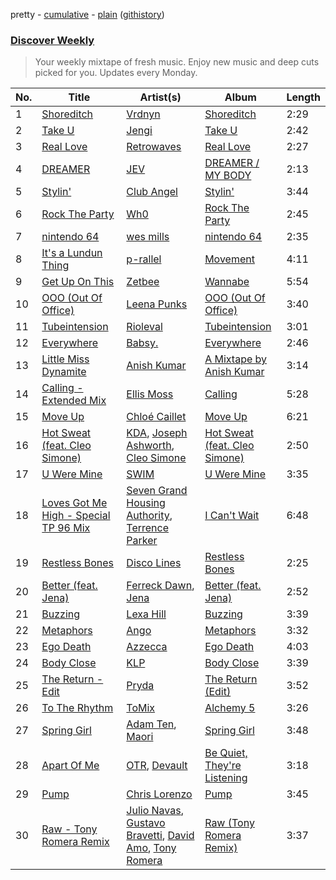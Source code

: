 pretty - [cumulative](/playlists/cumulative/Discover%20Weekly.md) - [plain](/playlists/plain/37i9dQZEVXcERLiUqU2pJX) ([githistory](https://github.githistory.xyz/vitokorn/spotify-playlist-archive/blob/master/playlists/plain/37i9dQZEVXcERLiUqU2pJX))

### [Discover Weekly](https://open.spotify.com/playlist/37i9dQZEVXcERLiUqU2pJX)

> Your weekly mixtape of fresh music. Enjoy new music and deep cuts picked for you. Updates every Monday.

| No. | Title | Artist(s) | Album | Length |
|---|---|---|---|---|
| 1 | [Shoreditch](https://open.spotify.com/track/7pPOMppn0VDRfns94DFGqt) | [Vrdnyn](https://open.spotify.com/artist/6Gq2D2UOJNriDLfSPR6Y2Y) | [Shoreditch](https://open.spotify.com/album/6O7vhAIn4ADlBT8qUqgzwl) | 2:29 |
| 2 | [Take U](https://open.spotify.com/track/1YwWHm6Ad1fizVPaQ8nrco) | [Jengi](https://open.spotify.com/artist/4lgrPvofm0IT605L9OrOTN) | [Take U](https://open.spotify.com/album/1BsEalQCwpuAbqQloCDY9u) | 2:42 |
| 3 | [Real Love](https://open.spotify.com/track/75aYWQdjwPoAD21zYDFo4r) | [Retrowaves](https://open.spotify.com/artist/70zYhpnNC3lzfakeigAD4X) | [Real Love](https://open.spotify.com/album/27THVPCepB3WFwbL64cAPa) | 2:27 |
| 4 | [DREAMER](https://open.spotify.com/track/7aGcgv4G1upG0XK6nHC5rF) | [JEV](https://open.spotify.com/artist/6StZbL9v3UpuaMwIoq8fyW) | [DREAMER / MY BODY](https://open.spotify.com/album/4T5287ugMNGz0F83VjcqSv) | 2:13 |
| 5 | [Stylin'](https://open.spotify.com/track/2o04z6k2tjf2eaFVNQ44dj) | [Club Angel](https://open.spotify.com/artist/1reJK6xw6Lu0r1PMoTUTDj) | [Stylin'](https://open.spotify.com/album/6bR92xsO1lHNfywSLS50ol) | 3:44 |
| 6 | [Rock The Party](https://open.spotify.com/track/11r62EzV26sCJ6Avh8SUcz) | [Wh0](https://open.spotify.com/artist/132Hhe61bhvXtkygENHZHA) | [Rock The Party](https://open.spotify.com/album/2LTuGODIFJpmyHUmr14uOK) | 2:45 |
| 7 | [nintendo 64](https://open.spotify.com/track/6phVWgpkuEW7zfhRWJj7MW) | [wes mills](https://open.spotify.com/artist/0EuHfcxMPDNkOjGVF4e1KT) | [nintendo 64](https://open.spotify.com/album/4gkXCRrY758mIidr1NLaeV) | 2:35 |
| 8 | [It's a Lundun Thing](https://open.spotify.com/track/0CYZHF6OLtnPuntNTBLb6c) | [p-rallel](https://open.spotify.com/artist/0YSI1Vwzd1u7wO7p3md4qD) | [Movement](https://open.spotify.com/album/0QQyxUM5SHlLre11zkHUdf) | 4:11 |
| 9 | [Get Up On This](https://open.spotify.com/track/0Xck4ajMMMHrKNyJ51YNew) | [Zetbee](https://open.spotify.com/artist/7ju7u4UaASOSjl2Vm53ulN) | [Wannabe](https://open.spotify.com/album/2kiYEgzIO9d57HufReybwM) | 5:54 |
| 10 | [OOO (Out Of Office)](https://open.spotify.com/track/4tbTPGK4Q9kpFVpNWJfqbE) | [Leena Punks](https://open.spotify.com/artist/4v86SW8ZXq6cYAvMnaqYWt) | [OOO (Out Of Office)](https://open.spotify.com/album/6BtcW9uCW8fpQXbHGwNGDt) | 3:40 |
| 11 | [Tubeintension](https://open.spotify.com/track/1rDftNCuPjDkyTfWKUv03M) | [Rioleval](https://open.spotify.com/artist/45I1HAnq6EeSBi48cAqpw0) | [Tubeintension](https://open.spotify.com/album/6bipDuR6ej1luxyA5Pl3zO) | 3:01 |
| 12 | [Everywhere](https://open.spotify.com/track/2hIlV0UAOhsbvRp9KV1pOG) | [Babsy.](https://open.spotify.com/artist/1BjdCHWqVEwBktJLHOUhmk) | [Everywhere](https://open.spotify.com/album/37og7S56FzrRuRI8Jvzxjq) | 2:46 |
| 13 | [Little Miss Dynamite](https://open.spotify.com/track/0UgyZoaRyRZ8NSiAF8RIiz) | [Anish Kumar](https://open.spotify.com/artist/4pSMnAlD8JVEW3eZDuaQH8) | [A Mixtape by Anish Kumar](https://open.spotify.com/album/2FKcfRXY5LYv0pALiLRh3g) | 3:14 |
| 14 | [Calling - Extended Mix](https://open.spotify.com/track/3ZDIAg4KvJ6yiEcKhDAVht) | [Ellis Moss](https://open.spotify.com/artist/0XOfJ1JJXwMVJG26ZZj3UQ) | [Calling](https://open.spotify.com/album/5dl10Bi93YCk2BvuFrCc5r) | 5:28 |
| 15 | [Move Up](https://open.spotify.com/track/4mxoDuIrL1O0BveAXpX2lD) | [Chloé Caillet](https://open.spotify.com/artist/68ywCN6ZpInbcilOfLBa3a) | [Move Up](https://open.spotify.com/album/1mTSoVUWOXdRJdvPE6Jxfn) | 6:21 |
| 16 | [Hot Sweat (feat. Cleo Simone)](https://open.spotify.com/track/5g94B3kC8Qpno3Xvy7OQ32) | [KDA](https://open.spotify.com/artist/3EK3opK9Hp93HJjBPupzfg), [Joseph Ashworth](https://open.spotify.com/artist/7CpmbhzkL9uT1D9nhckTxB), [Cleo Simone](https://open.spotify.com/artist/5J88KX5m3P3TxnoUo1h2Ne) | [Hot Sweat (feat. Cleo Simone)](https://open.spotify.com/album/2MpQUw1kgfUO8T1TY7j5OS) | 2:50 |
| 17 | [U Were Mine](https://open.spotify.com/track/5VVocXeJmA5QEHUyQIBOgp) | [SWIM](https://open.spotify.com/artist/1OxXLWb0AXEgOfTUzlDg3V) | [U Were Mine](https://open.spotify.com/album/4PEALWbSxYxZP7gM7tF44E) | 3:35 |
| 18 | [Loves Got Me High - Special TP 96 Mix](https://open.spotify.com/track/4Su7j2mlruQWDwy8pHyG52) | [Seven Grand Housing Authority](https://open.spotify.com/artist/4hWCjpQxk1pGtk08jZoaXN), [Terrence Parker](https://open.spotify.com/artist/4hXZQPceQIf654OSomVXOs) | [I Can't Wait](https://open.spotify.com/album/1YRweGJBxbri6JdYjas3Sj) | 6:48 |
| 19 | [Restless Bones](https://open.spotify.com/track/0ymhaRjiCwNQzeQEjewE7F) | [Disco Lines](https://open.spotify.com/artist/5Kmr0b3ip8g9P2i0dLTC3Z) | [Restless Bones](https://open.spotify.com/album/4gyGSYCRPbJ8BtVhzOYRl9) | 2:25 |
| 20 | [Better (feat. Jena)](https://open.spotify.com/track/1lvgae0nTxj1ZPl4VfO9gv) | [Ferreck Dawn](https://open.spotify.com/artist/3cnAJv9gydgm52KFIsdvO8), [Jena](https://open.spotify.com/artist/5C4eCUR6V0Kbdn8g0y390j) | [Better (feat. Jena)](https://open.spotify.com/album/2qVbAXSd8LPX9MU1nsVC4i) | 2:52 |
| 21 | [Buzzing](https://open.spotify.com/track/1bFb1ae64GD6ZR68tiuFFf) | [Lexa Hill](https://open.spotify.com/artist/2EBpa9UjqsApalEK8cXoHI) | [Buzzing](https://open.spotify.com/album/1P6cgLWkMDEFw48KvYwRxY) | 3:39 |
| 22 | [Metaphors](https://open.spotify.com/track/4lOsk3SgeHdysRV8Favjj8) | [Ango](https://open.spotify.com/artist/7vVIuca8HvlM60Q6O4p8s5) | [Metaphors](https://open.spotify.com/album/3oEoQOuA7RWDz8wuVnjuOV) | 3:32 |
| 23 | [Ego Death](https://open.spotify.com/track/68vou4lxyWNaaODWxNeVeE) | [Azzecca](https://open.spotify.com/artist/2k5DY2QDU3kBi5DX7OQlWj) | [Ego Death](https://open.spotify.com/album/58un0KkqLJw7UyqtEbKZOO) | 4:03 |
| 24 | [Body Close](https://open.spotify.com/track/6RR5V7V3UGQxNpXDKb7sHH) | [KLP](https://open.spotify.com/artist/3cWOwptrfEuGMJ2cM7ipc3) | [Body Close](https://open.spotify.com/album/3C1v2E4gAbTbCk71KQJCSH) | 3:39 |
| 25 | [The Return - Edit](https://open.spotify.com/track/0RmzDQgs6xKmVA2jsmSPXF) | [Pryda](https://open.spotify.com/artist/37U9sPqTZMd7AKJCWgcvkt) | [The Return (Edit)](https://open.spotify.com/album/6HbZkybdKSNHk0TEEGnJB2) | 3:52 |
| 26 | [To The Rhythm](https://open.spotify.com/track/1hDFhuL4U700q8MgQfth4q) | [ToMix](https://open.spotify.com/artist/2huaButoWP7CiTeaYzKgIR) | [Alchemy 5](https://open.spotify.com/album/6cxpmekshdHU0zZ77le5UP) | 3:26 |
| 27 | [Spring Girl](https://open.spotify.com/track/03mX4WEpvZPkHmEsd2ZoV8) | [Adam Ten](https://open.spotify.com/artist/05tmGPn4fFdVpnsMt0YW5S), [Maori](https://open.spotify.com/artist/2GjC0P8uCItsOxEYXtm7kv) | [Spring Girl](https://open.spotify.com/album/2JjG2Nnj87eX9lDnNNNdqP) | 3:48 |
| 28 | [Apart Of Me](https://open.spotify.com/track/1GOy0pZHeii4xIOgduiBAF) | [OTR](https://open.spotify.com/artist/0oeUdHJ3cy1oveb8WguJJt), [Devault](https://open.spotify.com/artist/1VBAKMui4zm5MnBWNn3NbL) | [Be Quiet, They're Listening](https://open.spotify.com/album/0EIbZV49z7ETAM1Y2g6PrJ) | 3:18 |
| 29 | [Pump](https://open.spotify.com/track/37Jh3OXqliOxKjtl1aO49y) | [Chris Lorenzo](https://open.spotify.com/artist/7tm9Tuc70geXOOyKhtZHIj) | [Pump](https://open.spotify.com/album/6ikpD6RK27kfpo8CPCGUtI) | 3:45 |
| 30 | [Raw - Tony Romera Remix](https://open.spotify.com/track/7lxbCUxQXJRkPQ1eErYZd3) | [Julio Navas](https://open.spotify.com/artist/1xTuChuImQkqK7A0aGaZqr), [Gustavo Bravetti](https://open.spotify.com/artist/3COgt6jQqmGpT8vM79C7R9), [David Amo](https://open.spotify.com/artist/6hnD17Gw6ohwryCf3D2AwD), [Tony Romera](https://open.spotify.com/artist/7GQsOji7pfixzkLt63awo5) | [Raw (Tony Romera Remix)](https://open.spotify.com/album/05RVsgf3zkK6pcTHFmoNkZ) | 3:37 |